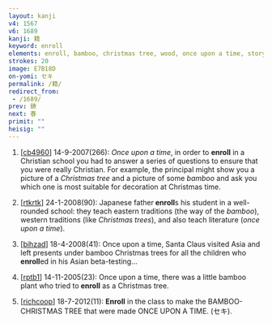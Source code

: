 ```yaml
---
layout: kanji
v4: 1567
v6: 1689
kanji: 籍
keyword: enroll
elements: enroll, bamboo, christmas tree, wood, once upon a time, storyteller, salad, sun, day
strokes: 20
image: E7B18D
on-yomi: セキ
permalink: /籍/
redirect_from:
 - /1689/
prev: 鋳
next: 春
primit: ""
heisig: ""
---
```


1) [<a href="http://kanji.koohii.com/profile/cb4960">cb4960</a>] 14-9-2007(266): <em>Once upon a time</em>, in order to <strong>enroll</strong> in a Christian school you had to answer a series of questions to ensure that you were really Christian. For example, the principal might show you a picture of a <em>Christmas tree</em> and a picture of some <em>bamboo</em> and ask you which one is most suitable for decoration at Christmas time.

2) [<a href="http://kanji.koohii.com/profile/rtkrtk">rtkrtk</a>] 24-1-2008(90): Japanese father<strong> enroll</strong>s his student in a well-rounded school: they teach eastern traditions (the way of the <em>bamboo</em>), western traditions (like <em>Christmas trees</em>), and also teach literature (<em>once upon a time</em>).

3) [<a href="http://kanji.koohii.com/profile/bihzad">bihzad</a>] 18-4-2008(41): Once upon a time, Santa Claus visited Asia and left presents under bamboo Christmas trees for all the children who<strong> enroll</strong>ed in his Asian beta-testing...

4) [<a href="http://kanji.koohii.com/profile/rptb1">rptb1</a>] 14-11-2005(23): Once upon a time, there was a little bamboo plant who tried to<strong> enroll</strong> as a Christmas tree.

5) [<a href="http://kanji.koohii.com/profile/richcoop">richcoop</a>] 18-7-2012(11): <strong>Enroll</strong> in the class to make the BAMBOO- CHRISTMAS TREE that were made ONCE UPON A TIME. (セキ).

